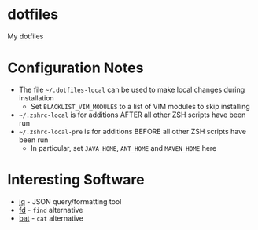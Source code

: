 dotfiles
========

My dotfiles

# Configuration Notes #

 * The file `~/.dotfiles-local` can be used to make local changes during installation
   * Set `BLACKLIST_VIM_MODULES` to a list of VIM modules to skip installing
 * `~/.zshrc-local` is for additions AFTER all other ZSH scripts have been run
 * `~/.zshrc-local-pre` is for additions BEFORE all other ZSH scripts have been run
   * In particular, set `JAVA_HOME`, `ANT_HOME` and `MAVEN_HOME` here

# Interesting Software #

* [jq](https://stedolan.github.io/jq/) - JSON query/formatting tool
* [fd](https://github.com/sharkdp/fd) - `find` alternative
* [bat](https://github.com/sharkdp/bat) - `cat` alternative

